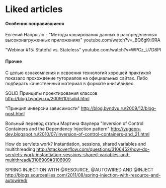 # Liked articles

#### Особенно понравившиеся

Евгений Напрягло - "Методы кэширования данных в распределенных высоконагруженных приложениях"
youtube.com/watch?v=_BQ6gKti9RA

"Webinar #15: Stateful vs. Stateless"
youtube.com/watch?v=WPCz_U7D8PI


#### Прочее

С целью ознакомления и освоения технологий хорошей практикой показало прохождение туториалов на официальных сайтах. Либо подбирать качественный материал в формате книги\видео.


SOLID Принципы проектирования классов
http://blog.byndyu.ru/2009/10/solid.html

"Принцип инверсии зависимости"
http://blog.byndyu.ru/2009/12/blog-post.html

Вольный перевод статьи Мартина Фаулера "Inversion of Control Containers and the Dependency Injection pattern"
http://yugeon-dev.blogspot.ru/2010/07/inversion-of-control-containers-and_21.html


How do servlets work? Instantiation, sessions, shared variables and multithreading
http://stackoverflow.com/questions/3106452/how-do-servlets-work-instantiation-sessions-shared-variables-and-multithreadi/3106909#3106909

SPRING INJECTION WITH @RESOURCE, @AUTOWIRED AND @INJECT
http://blogs.sourceallies.com/2011/08/spring-injection-with-resource-and-autowired/

